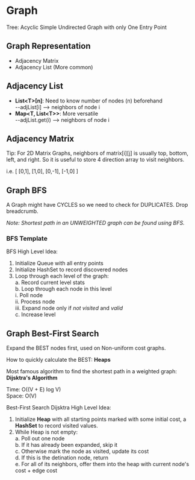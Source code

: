 # Graph

Tree: Acyclic Simple Undirected Graph with only One Entry Point

## Graph Representation

* Adjacency Matrix
* Adjacency List (More common)

## Adjacency List

* **List\<T\>[n]**: Need to know number of nodes (n) beforehand <br>
--adjList[i] --> neighbors of node i
* **Map<T, List\<T\>>**: More versatile <br>
--adjList.get(i) --> neighbors of node i

## Adjacency Matrix

Tip: For 2D Matrix Graphs, neighbors of matrix[i][j] is usually top, bottom, left, and right. So it is useful to store 4 direction array to visit neighbors.

i.e. \[ \[0,1\], \[1,0\], \[0,-1\], \[-1,0\] \]

## Graph BFS

A Graph might have CYCLES so we need to check for DUPLICATES. Drop breadcrumb.

*Note: Shortest path in an UNWEIGHTED graph can be found using BFS.*

### BFS Template

BFS High Level Idea: <br>
1. Initialize Queue with all entry points <br>
2. Initialize HashSet to record discovered nodes <br>
3. Loop through each level of the graph: <br>
   a. Record current level stats <br>
   b. Loop through each node in this level <br>
        i. Poll node <br>
        ii. Process node <br> 
        iii. Expand node only if *not visited* and *valid* <br>
   c. Increase level <br>
   
## Graph Best-First Search

Expand the BEST nodes first, used on Non-uniform cost graphs.

How to quickly calculate the BEST: **Heaps**

Most famous algorithm to find the shortest path in a weighted graph: **Dijsktra's Algorithm**

Time: O((V + E) log V) <br>
Space: O(V) <br>

Best-First Search Dijsktra High Level Idea: <br>
1. Initialize **Heap** with all starting points marked with some initial cost, a **HashSet** to record visited values. <br>
2. While Heap is not empty: <br>
   a. Poll out one node <br>
   b. If it has already been expanded, skip it <br>
   c. Otherwise mark the node as visited, update its cost <br>
   d. If this is the detination node, return <br>
   e. For all of its neighbors, offer them into the heap with current node's cost + edge cost 










